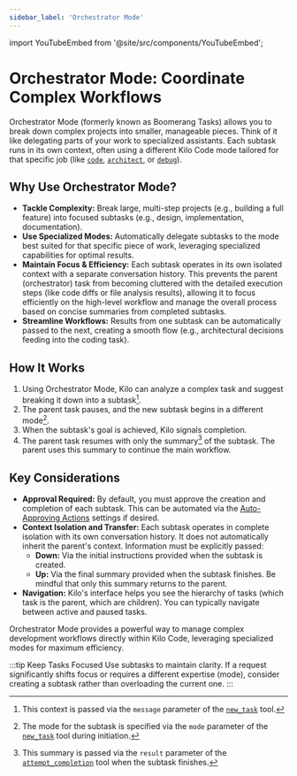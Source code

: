 ```yaml
---
sidebar_label: 'Orchestrator Mode'
---
```


import YouTubeEmbed from '@site/src/components/YouTubeEmbed';

# Orchestrator Mode: Coordinate Complex Workflows

Orchestrator Mode (formerly known as Boomerang Tasks) allows you to break down complex projects into smaller, manageable pieces. Think of it like delegating parts of your work to specialized assistants. Each subtask runs in its own context, often using a different Kilo Code mode tailored for that specific job (like [`code`](/basic-usage/using-modes#code-mode-default), [`architect`](/basic-usage/using-modes#architect-mode), or [`debug`](/basic-usage/using-modes#debug-mode)).

<YouTubeEmbed
  url="https://www.youtube.com/watch?v=20MmJNeOODo"
  caption="Orhcestrator Mode explained and demonstrated"
/>


## Why Use Orchestrator Mode?

-   **Tackle Complexity:** Break large, multi-step projects (e.g., building a full feature) into focused subtasks (e.g., design, implementation, documentation).
-   **Use Specialized Modes:** Automatically delegate subtasks to the mode best suited for that specific piece of work, leveraging specialized capabilities for optimal results.
-   **Maintain Focus & Efficiency:** Each subtask operates in its own isolated context with a separate conversation history. This prevents the parent (orchestrator) task from becoming cluttered with the detailed execution steps (like code diffs or file analysis results), allowing it to focus efficiently on the high-level workflow and manage the overall process based on concise summaries from completed subtasks.
-   **Streamline Workflows:** Results from one subtask can be automatically passed to the next, creating a smooth flow (e.g., architectural decisions feeding into the coding task).

## How It Works

1.  Using Orchestrator Mode, Kilo can analyze a complex task and suggest breaking it down into a subtask[^1].
2.  The parent task pauses, and the new subtask begins in a different mode[^2].
3.  When the subtask's goal is achieved, Kilo signals completion.
4.  The parent task resumes with only the summary[^3] of the subtask. The parent uses this summary to continue the main workflow.

## Key Considerations

-   **Approval Required:** By default, you must approve the creation and completion of each subtask. This can be automated via the [Auto-Approving Actions](/features/auto-approving-actions#subtasks) settings if desired.
-   **Context Isolation and Transfer:** Each subtask operates in complete isolation with its own conversation history. It does not automatically inherit the parent's context. Information must be explicitly passed:
    *   **Down:** Via the initial instructions provided when the subtask is created.
    *   **Up:** Via the final summary provided when the subtask finishes. Be mindful that only this summary returns to the parent.
-   **Navigation:** Kilo's interface helps you see the hierarchy of tasks (which task is the parent, which are children). You can typically navigate between active and paused tasks.

Orchestrator Mode provides a powerful way to manage complex development workflows directly within Kilo Code, leveraging specialized modes for maximum efficiency.

:::tip Keep Tasks Focused
Use subtasks to maintain clarity. If a request significantly shifts focus or requires a different expertise (mode), consider creating a subtask rather than overloading the current one.
:::


[^1]: This context is passed via the `message` parameter of the [`new_task`](/features/tools/new-task) tool.
[^2]: The mode for the subtask is specified via the `mode` parameter of the [`new_task`](/features/tools/new-task) tool during initiation.
[^3]: This summary is passed via the `result` parameter of the [`attempt_completion`](/features/tools/attempt-completion) tool when the subtask finishes.